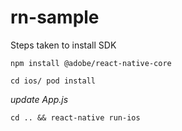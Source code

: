 # rn-sample
Steps taken to install SDK

`npm install @adobe/react-native-core`

`cd ios/ pod install`

*update App.js*

`cd .. && react-native run-ios`
